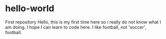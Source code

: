 # hello-world
First repository
Hello, this is my first time here so i really do not know what I am doing. I hope I can learn to code here. I like football, not 'soccer', football.
